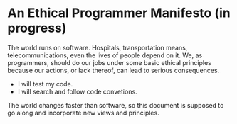 # An Ethical Programmer Manifesto (in progress)

The world runs on software. Hospitals, transportation means, telecommunications, even the lives of
people depend on it.
We, as programmers, should do our jobs under some basic ethical principles because our actions, or
lack thereof, can lead to serious consequences.

- I will test my code.
- I will search and follow code convetions.

The world changes faster than software, so this document is supposed to go along and incorporate new
views and principles.
